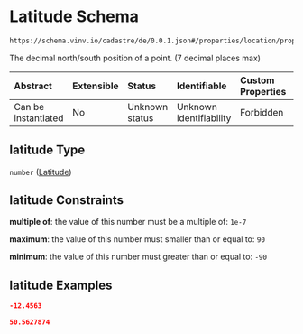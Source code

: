 # Latitude Schema

```txt
https://schema.vinv.io/cadastre/de/0.0.1.json#/properties/location/properties/coordinates/properties/latitude
```

The decimal north/south position of a point. (7 decimal places max)

| Abstract            | Extensible | Status         | Identifiable            | Custom Properties | Additional Properties | Access Restrictions | Defined In                                                                                                                 |
| :------------------ | :--------- | :------------- | :---------------------- | :---------------- | :-------------------- | :------------------ | :------------------------------------------------------------------------------------------------------------------------- |
| Can be instantiated | No         | Unknown status | Unknown identifiability | Forbidden         | Allowed               | none                | [dereferenced.doc.json\*](../../../../../../vinv-schemas/vinv-tree/out/0.0.1/dereferenced.doc.json "open original schema") |

## latitude Type

`number` ([Latitude](dereferenced-properties-location-properties-coordinates-properties-latitude.md))

## latitude Constraints

**multiple of**: the value of this number must be a multiple of: `1e-7`

**maximum**: the value of this number must smaller than or equal to: `90`

**minimum**: the value of this number must greater than or equal to: `-90`

## latitude Examples

```json
-12.4563
```

```json
50.5627874
```
